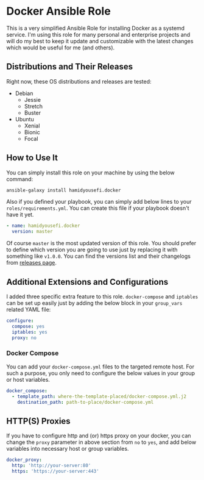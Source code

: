 # Docker Ansible Role
This is a very simplified Ansible Role for installing Docker as a systemd service.
I'm using this role for many personal and enterprise projects and will do my best to keep it
update and customizable with the latest changes which would be useful for me (and others).

## Distributions and Their Releases
Right now, these OS distributions and releases are tested:
- Debian
    - Jessie
    - Stretch
    - Buster
- Ubuntu
    - Xenial
    - Bionic
    - Focal
    
## How to Use It
You can simply install this role on your machine by using the below command:
```bash
ansible-galaxy install hamidyousefi.docker
```
Also if you defined your playbook, you can simply add below lines to your `roles/requirements.yml`.
You can create this file if your playbook doesn't have it yet.
```yaml
- name: hamidyousefi.docker
  version: master
```
Of course `master` is the most updated version of this role. You should prefer to 
define which version you are going to use just by replacing it with something like `v1.0.0`.
You can find the versions list and their changelogs from [releases page](https://github.com/hamidyousefi/ansible-docker/releases).

## Additional Extensions and Configurations
I added three specific extra feature to this role. `docker-compose` and `iptables` can be set up easily just
by adding the below block in your `group_vars` related YAML file:
```yaml
configure:
  compose: yes
  iptables: yes
  proxy: no
```

### Docker Compose
You can add your `docker-compose.yml` files to the targeted remote host.
For such a purpose, you only need to configure the below values in your group or host variables.
```yaml
docker_compose:
  - template_path: where-the-template-placed/docker-compose.yml.j2
    destination_path: path-to-place/docker-compose.yml
```

## HTTP(S) Proxies
If you have to configure http and (or) https proxy on your docker, you can change
the ```proxy``` parameter in above section from ```no``` to ```yes```, and add below
variables into necessary host or group variables.
```yaml
docker_proxy:
  http: 'http://your-server:80'
  https: 'https://your-server:443'
```
